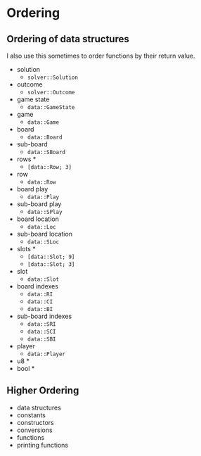 # Ordering

## Ordering of data structures

I also use this sometimes to order functions by their return value.

* solution
  * `solver::Solution`
* outcome
  * `solver::Outcome`
* game state
  * `data::GameState`
* game
  * `data::Game`
* board
  * `data::Board`
* sub-board
  * `data::SBoard`
* rows *
  * `[data::Row; 3]`
* row
  * `data::Row`
* board play
  * `data::Play`
* sub-board play
  * `data::SPlay`
* board location
  * `data::Loc`
* sub-board location
  * `data::SLoc`
* slots *
  * `[data::Slot; 9]`
  * `[data::Slot; 3]`
* slot
  * `data::Slot`
* board indexes
  * `data::RI`
  * `data::CI`
  * `data::BI`
* sub-board indexes
  * `data::SRI`
  * `data::SCI`
  * `data::SBI`
* player
  * `data::Player`
* u8 *
* bool *

## Higher Ordering

* data structures
* constants
* constructors
* conversions
* functions
* printing functions
